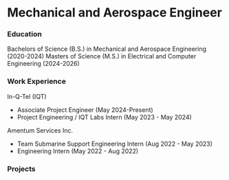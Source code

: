 # Mechanical and Aerospace Engineer

### Education
Bachelors of Science (B.S.) in Mechanical and Aerospace Engineering (2020-2024)
Masters of Science (M.S.) in Electrical and Computer Engineering (2024-2026)

### Work Experience
In-Q-Tel (IQT)
 - Associate Project Engineer (May 2024-Present)
 - Project Engineering / IQT Labs Intern (May 2023 - May 2024)

 Amentum Services Inc.
 - Team Submarine Support Engineering Intern (Aug 2022 - May 2023)
 - Engineering Intern (May 2022 - Aug 2022)

 ### Projects
 
